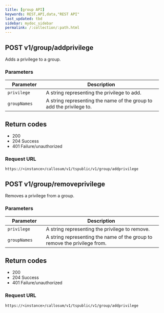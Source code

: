 ```yaml
---
title: [group API]
keywords: REST,API,data,"REST API"
last_updated: tbd
sidebar: mydoc_sidebar
permalink: /:collection/:path.html
---
```


## POST v1/group/addprivilege

Adds a privilege to a group.


### Parameters

<table>
   <colgroup>
      <col style="width:25%" />
      <col style="width:75%" />
   </colgroup>
   <thead>
      <tr>
         <th>Parameter</th>
         <th>Description</th>
      </tr>
   </thead>
   <tbody>
      <tr>
         <td><code>privilege</code></td>
         <td>A string representing the privilege to add.</td>
      </tr>
      <tr>
         <td><code>groupNames</code></td>
         <td>A string representing the name of the group to add the privilege to.</td>
      </tr>
   </tbody>
</table>

## Return codes

* 200
* 204 Success
* 401 Failure/unauthorized

### Request URL

```
https://<instance>/callosum/v1/tspublic/v1/group/addprivilege
```


## POST v1/group/removeprivilege

Removes a privilege from a group.


### Parameters

<table>
   <colgroup>
      <col style="width:25%" />
      <col style="width:75%" />
   </colgroup>
   <thead>
      <tr>
         <th>Parameter</th>
         <th>Description</th>
      </tr>
   </thead>
   <tbody>
      <tr>
         <td><code>privilege</code></td>
         <td>A string representing the privilege to remove.</td>
      </tr>
      <tr>
         <td><code>groupNames</code></td>
         <td>A string representing the name of the group to remove the privilege from.</td>
      </tr>
   </tbody>
</table>

## Return codes

* 200
* 204 Success
* 401 Failure/unauthorized

### Request URL

```
https://<instance>/callosum/v1/tspublic/v1/group/addprivilege
```
